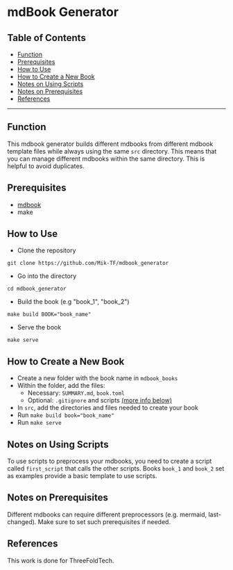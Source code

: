 <h1> mdBook Generator </h1>

<h2>Table of Contents</h2>

- [Function](#function)
- [Prerequisites](#prerequisites)
- [How to Use](#how-to-use)
- [How to Create a New Book](#how-to-create-a-new-book)
- [Notes on Using Scripts](#notes-on-using-scripts)
- [Notes on Prerequisites](#notes-on-prerequisites)
- [References](#references)

***

## Function

This mdbook generator builds different mdbooks from different mdbook template files while always using the same `src` directory. This means that you can manage different mdbooks within the same directory. This is helpful to avoid duplicates.

## Prerequisites

- [mdbook](https://rust-lang.github.io/mdBook/guide/installation.html)
- make

## How to Use

- Clone the repository
```
git clone https://github.com/Mik-TF/mdbook_generator
```
- Go into the directory
```
cd mdbook_generator
```
- Build the book (e.g "book_1", "book_2")
```
make build BOOK="book_name"
```
- Serve the book
```
make serve
```

## How to Create a New Book

- Create a new folder with the book name in `mdbook_books`
- Within the folder, add the files: 
  - Necessary: `SUMMARY.md`, `book.toml`
  - Optional: `.gitignore` and scripts [(more info below)](#notes-on-using-scripts)
- In `src`, add the directories and files needed to create your book
- Run `make build book="book_name"`
- Run `make serve`

## Notes on Using Scripts

To use scripts to preprocess your mdbooks, you need to create a script called `first_script` that calls the other scripts. Books `book_1` and `book_2` set as examples provide a basic template to use scripts.

## Notes on Prerequisites

Different mdbooks can require different preprocessors (e.g. mermaid, last-changed). Make sure to set such prerequisites if needed.

## References

This work is done for ThreeFoldTech.
